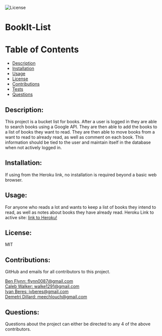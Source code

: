 ![License](https://img.shields.io/badge/License-MIT-green.svg "License Badge")
# BookIt-List 
    
# Table of Contents
- [Description](#description)
- [Installation](#installation)
- [Usage](#usage)
- [License](#license)
- [Contributions](#contributions)
- [Tests](#tests)
- [Questions](#questions)
        
## Description:
This project is a bucket list for books. After a user is logged in they are able to search books using a Google API. They are then able to add the books to a list of books they want to read. They are then able to move books from a want to read to already read, as well as comment on each book. This information should be tied to the user and maintain itself in the database when not actively logged in.
            
## Installation:
If using from the Heroku link, no installation is required beyond a basic web browser.
        
## Usage:
For anyone who reads a lot and wants to keep a list of books they intend to read, as well as notes about books they have already read. 
Heroku Link to active site: [link to Heroku!](https://bookit-list.herokuapp.com)

## License:
MIT
    
## Contributions:
GitHub and emails for all contributors to this project.

[Ben Flynn: ](https://github.com/flynn0087)  flynn0087@gmail.com</br>
[Caleb Walker: ](https://github.com/calebkw91)  walke1291@gmail.com</br>
[Ivan Beres: ](https://github.com/BeresIvan)  ivberes@gmail.com</br>
[Demetri Dillard: ](https://github.com/Meechlouch)  meechlouch@gmail.com

## Questions:
Questions about the project can either be directed to any 4 of the above contributors.

